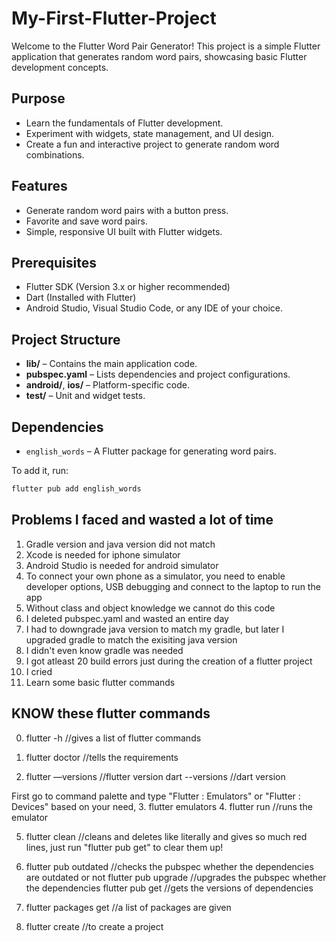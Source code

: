 # My-First-Flutter-Project
Welcome to the Flutter Word Pair Generator! This project is a simple Flutter application that generates random word pairs, showcasing basic Flutter development concepts.

## Purpose
- Learn the fundamentals of Flutter development.
- Experiment with widgets, state management, and UI design.
- Create a fun and interactive project to generate random word combinations.

## Features
- Generate random word pairs with a button press.
- Favorite and save word pairs.
- Simple, responsive UI built with Flutter widgets.

## Prerequisites
- Flutter SDK (Version 3.x or higher recommended)
- Dart (Installed with Flutter)
- Android Studio, Visual Studio Code, or any IDE of your choice.

## Project Structure
- **lib/** – Contains the main application code.
- **pubspec.yaml** – Lists dependencies and project configurations.
- **android/**, **ios/** – Platform-specific code.
- **test/** – Unit and widget tests.

## Dependencies
- `english_words` – A Flutter package for generating word pairs.

To add it, run:
```bash
flutter pub add english_words
```

## Problems I faced and wasted a lot of time
1. Gradle version and java version did not match
2. Xcode is needed for iphone simulator
3. Android Studio is needed for android simulator
4. To connect your own phone as a simulator, you need to enable developer options, USB debugging and connect to the laptop to run the app
5. Without class and object knowledge we cannot do this code
6. I deleted pubspec.yaml and wasted an entire day 
7. I had to downgrade java version to match my gradle, but later I upgraded gradle to match the exisiting java version
8. I didn't even know gradle was needed
9. I got atleast 20 build errors just during the creation of a flutter project
10. I cried
11. Learn some basic flutter commands

## KNOW these flutter commands 

0. flutter -h //gives a list of flutter commands

1. flutter doctor //tells the requirements

2. flutter —versions //flutter version 
   dart --versions //dart version

First go to command palette and type "Flutter : Emulators" or "Flutter : Devices" based on your need,
3. flutter emulators 
4. flutter run //runs the emulator

5. flutter clean //cleans and deletes like literally and gives so much red lines, just run "flutter pub get" to clear them up!

6. flutter pub outdated //checks the pubspec whether the dependencies are outdated or not
   flutter pub upgrade //upgrades the pubspec whether the dependencies
   flutter pub get //gets the versions of dependencies

7. flutter packages get //a list of packages are given

8. flutter create //to create a project 
